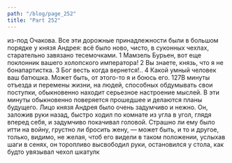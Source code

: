 ```yaml
---
path: "/blog/page_252"
title: "Part 252"
---
```


 из-под Очакова. Все эти дорожные принадлежности были в большом порядке у князя Андрея: всё было ново, чисто, в суконных чехлах, старательно завязано тесемочками.
1 Мамзель Бурьен, вот еще поклонник вашего холопского императора!
2 Вы знаете, князь, что я не бонапартистка.
3 Бог весть когда вернется!..
4 Какой умный человек ваш батюшка. Может быть, от этого-то я и боюсь его.
127В минуты отъезда и перемены жизни, на людей, способных обдумывать свои поступки, обыкновенно находит серьезное настроение мыслей. В эти минуты обыкновенно поверяется прошедшее и делаются планы будущего. Лицо князя Андрея было очень задумчиво и нежно. Он, заложив руки назад, быстро ходил по комнате из угла в угол, глядя вперед себя, и задумчиво покачивал головой. Страшно ли ему было итти на войну, грустно ли бросить жену, — может быть, и то и другое, только, видимо, не желая, чтоб его видели в таком положении, услыхав шаги в сенях, он торопливо высвободил руки, остановился у стола, как будто увязывал чехол шкатулк
